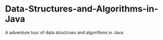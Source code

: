 # Data-Structures-and-Algorithms-in-Java
A adventure tour of data structrues and algorithms in Java.
